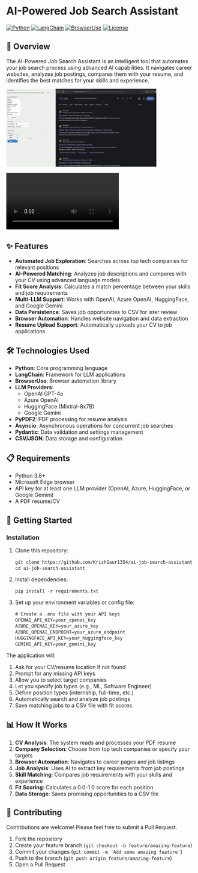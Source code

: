 # AI-Powered Job Search Assistant

[![Python](https://img.shields.io/badge/Python-3.8%2B-blue)](https://www.python.org/)
[![LangChain](https://img.shields.io/badge/LangChain-Latest-green)](https://www.langchain.com/)
[![BrowserUse](https://img.shields.io/badge/BrowserUse-Latest-orange)](https://docs.browser-use.com/)
[![License](https://img.shields.io/badge/License-MIT-yellow)](LICENSE)

## 🚀 Overview

The AI-Powered Job Search Assistant is an intelligent tool that automates your job search process using advanced AI capabilities. It navigates career websites, analyzes job postings, compares them with your resume, and identifies the best matches for your skills and experience.

![Demo](./demo.gif)

![Job Search Demo](./demo.mp4)

## ✨ Features

- **Automated Job Exploration**: Searches across top tech companies for relevant positions
- **AI-Powered Matching**: Analyzes job descriptions and compares with your CV using advanced language models
- **Fit Score Analysis**: Calculates a match percentage between your skills and job requirements
- **Multi-LLM Support**: Works with OpenAI, Azure OpenAI, HuggingFace, and Google Gemini
- **Data Persistence**: Saves job opportunities to CSV for later review
- **Browser Automation**: Handles website navigation and data extraction
- **Resume Upload Support**: Automatically uploads your CV to job applications

## 🛠️ Technologies Used

- **Python**: Core programming language
- **LangChain**: Framework for LLM applications
- **BrowserUse**: Browser automation library
- **LLM Providers**:
  - OpenAI GPT-4o
  - Azure OpenAI
  - HuggingFace (Mixtral-8x7B)
  - Google Gemini
- **PyPDF2**: PDF processing for resume analysis
- **Asyncio**: Asynchronous operations for concurrent job searches
- **Pydantic**: Data validation and settings management
- **CSV/JSON**: Data storage and configuration

## 📋 Requirements

- Python 3.8+
- Microsoft Edge browser
- API key for at least one LLM provider (OpenAI, Azure, HuggingFace, or Google Gemini)
- A PDF resume/CV

## 🚀 Getting Started

### Installation

1. Clone this repository:
   ```
   git clone https://github.com/KrishGaur1354/ai-job-search-assistant
   cd ai-job-search-assistant
   ```

2. Install dependencies:
   ```
   pip install -r requirements.txt
   ```

3. Set up your environment variables or config file:
   ```
   # Create a .env file with your API keys
   OPENAI_API_KEY=your_openai_key
   AZURE_OPENAI_KEY=your_azure_key
   AZURE_OPENAI_ENDPOINT=your_azure_endpoint
   HUGGINGFACE_API_KEY=your_huggingface_key
   GEMINI_API_KEY=your_gemini_key
   ```

The application will:
1. Ask for your CV/resume location if not found
2. Prompt for any missing API keys
3. Allow you to select target companies
4. Let you specify job types (e.g., ML, Software Engineer)
5. Define position types (internship, full-time, etc.)
6. Automatically search and analyze job postings
7. Save matching jobs to a CSV file with fit scores

## 📊 How It Works

1. **CV Analysis**: The system reads and processes your PDF resume
2. **Company Selection**: Choose from top tech companies or specify your targets
3. **Browser Automation**: Navigates to career pages and job listings
4. **Job Analysis**: Uses AI to extract key requirements from job postings
5. **Skill Matching**: Compares job requirements with your skills and experience
6. **Fit Scoring**: Calculates a 0.0-1.0 score for each position
7. **Data Storage**: Saves promising opportunities to a CSV file

## 🔄 Contributing

Contributions are welcome! Please feel free to submit a Pull Request.

1. Fork the repository
2. Create your feature branch (`git checkout -b feature/amazing-feature`)
3. Commit your changes (`git commit -m 'Add some amazing feature'`)
4. Push to the branch (`git push origin feature/amazing-feature`)
5. Open a Pull Request
